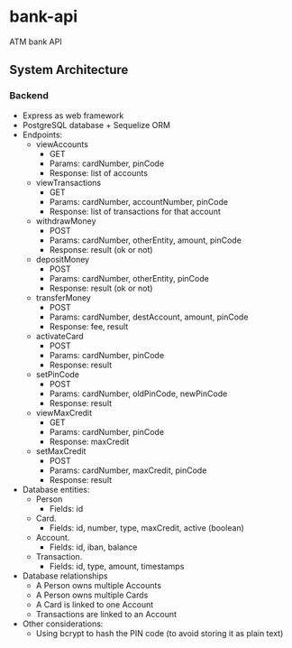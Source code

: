 # bank-api

ATM bank API

## System Architecture

### Backend

- Express as web framework
- PostgreSQL database + Sequelize ORM
- Endpoints:
    - viewAccounts
        - GET
        - Params: cardNumber, pinCode
        - Response: list of accounts
    - viewTransactions
        - GET
        - Params: cardNumber, accountNumber, pinCode
        - Response: list of transactions for that account
    - withdrawMoney
        - POST
        - Params: cardNumber, otherEntity, amount, pinCode
        - Response: result (ok or not)
    - depositMoney
        - POST
        - Params: cardNumber, otherEntity, pinCode
        - Response: result (ok or not)
    - transferMoney
        - POST
        - Params: cardNumber, destAccount, amount, pinCode
        - Response: fee, result
    - activateCard
        - POST
        - Params: cardNumber, pinCode
        - Response: result
    - setPinCode
        - POST
        - Params: cardNumber, oldPinCode, newPinCode
        - Response: result
    - viewMaxCredit
        - GET
        - Params: cardNumber, pinCode
        - Response: maxCredit
    - setMaxCredit
        - POST
        - Params: cardNumber, maxCredit, pinCode
        - Response: result
- Database entities:
    - Person
        - Fields: id
    - Card. 
        - Fields: id, number, type, maxCredit, active (boolean)
    - Account. 
        - Fields: id, iban, balance
    - Transaction. 
        - Fields: id, type, amount, timestamps
- Database relationships
    - A Person owns multiple Accounts
    - A Person owns multiple Cards
    - A Card is linked to one Account
    - Transactions are linked to an Account
- Other considerations:
    - Using bcrypt to hash the PIN code (to avoid storing it as plain text)




